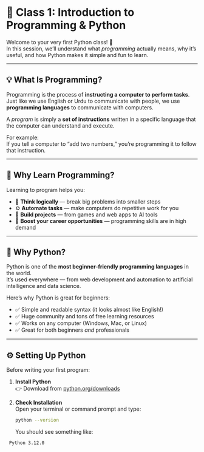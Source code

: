 # 🧠 Class 1: Introduction to Programming & Python

Welcome to your very first Python class! 🎉  
In this session, we’ll understand what *programming* actually means, why it’s useful, and how Python makes it simple and fun to learn.

---

## 💡 What Is Programming?

Programming is the process of **instructing a computer to perform tasks**.  
Just like we use English or Urdu to communicate with people, we use **programming languages** to communicate with computers.

A *program* is simply a **set of instructions** written in a specific language that the computer can understand and execute.

For example:  
If you tell a computer to “add two numbers,” you’re programming it to follow that instruction.

---

## 🧩 Why Learn Programming?

Learning to program helps you:
- 🧠 **Think logically** — break big problems into smaller steps  
- ⚙️ **Automate tasks** — make computers do repetitive work for you  
- 💼 **Build projects** — from games and web apps to AI tools  
- 🚀 **Boost your career opportunities** — programming skills are in high demand  

---

## 🐍 Why Python?

Python is one of the **most beginner-friendly programming languages** in the world.  
It’s used everywhere — from web development and automation to artificial intelligence and data science.

Here’s why Python is great for beginners:
- ✅ Simple and readable syntax (it looks almost like English!)  
- ✅ Huge community and tons of free learning resources  
- ✅ Works on any computer (Windows, Mac, or Linux)  
- ✅ Great for both beginners *and* professionals  

---

## ⚙️ Setting Up Python

Before writing your first program:

1. **Install Python**  
   👉 Download from [python.org/downloads](https://www.python.org/downloads/)

2. **Check Installation**  
   Open your terminal or command prompt and type:
   ```bash
   python --version
   ```

   You should see something like:
  ```bash
   Python 3.12.0
```

